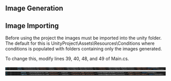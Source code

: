 ## Image Generation

## Image Importing

Before using the project the images must be imported into the unity folder. The default for this is 
UnityProject\Assets\Resources\Conditions where conditions is populated with folders containing only the images generated. 

To change this, modify lines 39, 40, 48, and 49 of Main.cs. 

![alt text](https://github.com/DevinReynolds/ColorConstancyVR/blob/main/Documentation/ImportEx1.png?raw=true)
![alt text](https://github.com/DevinReynolds/ColorConstancyVR/blob/main/Documentation/ImportEx2.png?raw=true)
